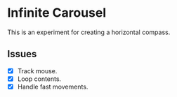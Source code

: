 # Infinite Carousel

This is an experiment for creating a horizontal compass.

## Issues

- [x] Track mouse.
- [x] Loop contents.
- [x] Handle fast movements.
